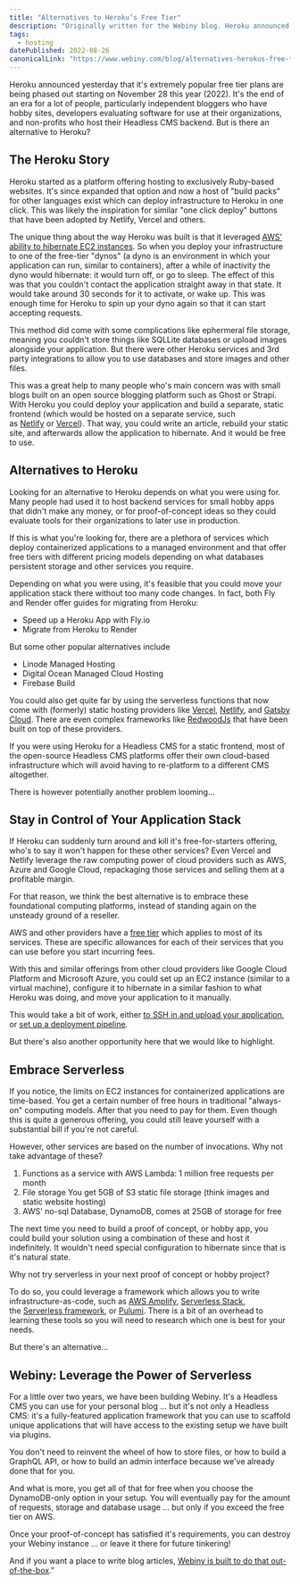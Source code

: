 ```yaml
---
title: "Alternatives to Heroku’s Free Tier"
description: "Originally written for the Webiny blog. Heroku announced that it's extremely popular free tier plans were being phased out and I saw an opportunity to provide some high value content that could capture the audience and attract them to Webiny as a product."
tags: 
  - hosting
datePublished: 2022-08-26
canonicalLink: "https://www.webiny.com/blog/alternatives-herokus-free-tier/"
---
```

Heroku announced yesterday that it's extremely popular free tier plans are being phased out starting on November 28 this year (2022). It's the end of an era for a lot of people, particularly independent bloggers who have hobby sites, developers evaluating software for use at their organizations, and non-profits who host their Headless CMS backend. But is there an alternative to Heroku?

## The Heroku Story

Heroku started as a platform offering hosting to exclusively Ruby-based websites. It's since expanded that option and now a host of "build packs" for other languages exist which can deploy infrastructure to Heroku in one click. This was likely the inspiration for similar "one click deploy" buttons that have been adopted by Netlify, Vercel and others.

The unique thing about the way Heroku was built is that it leveraged [AWS' ability to hibernate EC2 instances](https://docs.aws.amazon.com/AWSEC2/latest/UserGuide/Hibernate.html). So when you deploy your infrastructure to one of the free-tier "dynos" (a dyno is an environment in which your application can run, similar to containers), after a while of inactivity the dyno would hibernate: it would turn off, or go to sleep. The effect of this was that you couldn't contact the application straight away in that state. It would take around 30 seconds for it to activate, or wake up. This was enough time for Heroku to spin up your dyno again so that it can start accepting requests.

This method did come with some complications like ephermeral file storage, meaning you couldn't store things like SQLLite databases or upload images alongside your application. But there were other Heroku services and 3rd party integrations to allow you to use databases and store images and other files.

This was a great help to many people who's main concern was with small blogs built on an open source blogging platform such as Ghost or Strapi. With Heroku you could deploy your application and build a separate, static frontend (which would be hosted on a separate service, such as [Netlify](https://www.netlify.com/) or [Vercel](https://vercel.com/)). That way, you could write an article, rebuild your static site, and afterwards allow the application to hibernate. And it would be free to use.

## Alternatives to Heroku

Looking for an alternative to Heroku depends on what you were using for. Many people had used it to host backend services for small hobby apps that didn't make any money, or for proof-of-concept ideas so they could evaluate tools for their organizations to later use in production.

If this is what you're looking for, there are a plethora of services which deploy containerized applications to a managed environment and that offer free tiers with different pricing models depending on what databases persistent storage and other services you require.

Depending on what you were using, it's feasible that you could move your application stack there without too many code changes. In fact, both Fly and Render offer guides for migrating from Heroku:

-   Speed up a Heroku App with Fly.io
-   Migrate from Heroku to Render

But some other popular alternatives include

-   Linode Managed Hosting
-   Digital Ocean Managed Cloud Hosting
-   Firebase Build

You could also get quite far by using the serverless functions that now come with (formerly) static hosting providers like [Vercel](https://vercel.com/docs/concepts/functions/serverless-functions), [Netlify](https://www.netlify.com/products/functions/), and [Gatsby Cloud](https://www.gatsbyjs.com/products/cloud/hosting). There are even complex frameworks like [RedwoodJs](https://redwoodjs.com/) that have been built on top of these providers.

If you were using Heroku for a Headless CMS for a static frontend, most of the open-source Headless CMS platforms offer their own cloud-based infrastructure which will avoid having to re-platform to a different CMS altogether.

There is however potentially another problem looming...

## Stay in Control of Your Application Stack

If Heroku can suddenly turn around and kill it's free-for-starters offering, who's to say it won't happen for these other services? Even Vercel and Netlify leverage the raw computing power of cloud providers such as AWS, Azure and Google Cloud, repackaging those services and selling them at a profitable margin.

For that reason, we think the best alternative is to embrace these foundational computing platforms, instead of standing again on the unsteady ground of a reseller.

AWS and other providers have a [free tier](https://aws.amazon.com/free/?all-free-tier.sort-by=item.additionalFields.SortRank&all-free-tier.sort-order=asc&awsf.Free%20Tier%20Types=*all&awsf.Free%20Tier%20Categories=*all) which applies to most of its services. These are specific allowances for each of their services that you can use before you start incurring fees.

With this and similar offerings from other cloud providers like Google Cloud Platform and Microsoft Azure, you could set up an EC2 instance (similar to a virtual machine), configure it to hibernate in a similar fashion to what Heroku was doing, and move your application to it manually.

This would take a bit of work, either [to SSH in and upload your application](https://docs.aws.amazon.com/AWSEC2/latest/UserGuide/AccessingInstancesLinux.html), or [set up a deployment pipeline](https://aws.amazon.com/getting-started/hands-on/set-up-ci-cd-pipeline/).

But there's also another opportunity here that we would like to highlight.

## Embrace Serverless

If you notice, the limits on EC2 instances for containerized applications are time-based. You get a certain number of free hours in traditional "always-on" computing models. After that you need to pay for them. Even though this is quite a generous offering, you could still leave yourself with a substantial bill if you're not careful.

However, other services are based on the number of invocations. Why not take advantage of these?

1.  Functions as a service with AWS Lambda: 1 million free requests per month
2.  File storage You get 5GB of S3 static file storage (think images and static website hosting)
3.  AWS' no-sql Database, DynamoDB, comes at 25GB of storage for free

The next time you need to build a proof of concept, or hobby app, you could build your solution using a combination of these and host it indefinitely. It wouldn't need special configuration to hibernate since that is it's natural state.

Why not try serverless in your next proof of concept or hobby project?

To do so, you could leverage a framework which allows you to write infrastructure-as-code, such as [AWS Amplify](https://aws.amazon.com/amplify/), [Serverless Stack](https://sst.dev/), the [Serverless framework](https://www.serverless.com/), or [Pulumi](https://www.pulumi.com/). There is a bit of an overhead to learning these tools so you will need to research which one is best for your needs.

But there's an alternative...

## Webiny: Leverage the Power of Serverless

For a little over two years, we have been building Webiny. It's a Headless CMS you can use for your personal blog ... but it's not only a Headless CMS: it's a fully-featured application framework that you can use to scaffold unique applications that will have access to the existing setup we have built via plugins.

You don't need to reinvent the wheel of how to store files, or how to build a GraphQL API, or how to build an admin interface because we've already done that for you.

And what is more, you get all of that for free when you choose the DynamoDB-only option in your setup. You will eventually pay for the amount of requests, storage and database usage ... but only if you exceed the free tier on AWS.

Once your proof-of-concept has satisfied it's requirements, you can destroy your Webiny instance ... or leave it there for future tinkering!

And if you want a place to write blog articles, [Webiny is built to do that out-of-the-box](https://www.webiny.com/enterprise-serverless-cms/headless-cms)."